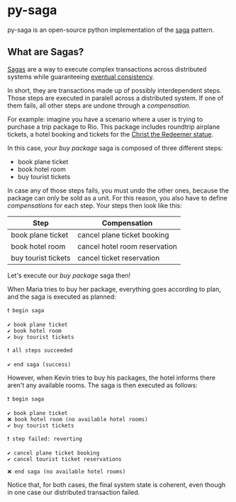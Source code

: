 # py-saga
py-saga is an open-source python implementation of the [saga](https://microservices.io/patterns/data/saga.html) pattern.

## What are Sagas?
[Sagas](https://microservices.io/patterns/data/saga.html) are a way to execute complex transactions across distributed systems while guaranteeing [eventual consistency](https://en.wikipedia.org/wiki/Eventual_consistency).

In short, they are transactions made up of possibly interdependent steps. Those steps are executed in paralell across a distributed system. If one of them fails, all other steps are undone through a _compensation_.

For example: imagine you have a scenario where a user is trying to purchase a trip package to Rio. This package includes roundtrip airplane tickets, a hotel booking and tickets for the [Christ the Redeemer statue](https://en.wikipedia.org/wiki/Christ_the_Redeemer_(statue)).

In this case, your _buy package_ saga is composed of three different steps:
- book plane ticket
- book hotel room
- buy tourist tickets

In case any of those steps fails, you must undo the other ones, because the package can only be sold as a unit. For this reason, you also have to define _compensations_ for each step. Your steps then look like this:

| Step                | Compensation                  |
| ------------------- | ----------------------------- |
| book plane ticket   | cancel plane ticket booking   |
| book hotel room     | cancel hotel room reservation |
| buy tourist tickets | cancel ticket reservation     |

Let's execute our _buy package_ saga then!

When Maria tries to buy her package, everything goes according to plan, and the saga is executed as planned:
```
❗️️ begin saga

✔️ book plane ticket
✔️ book hotel room
✔️ buy tourist tickets

❗️️ all steps succeeded

️✔️ end saga (success)
```

However, when Kevin tries to buy his packages, the hotel informs there aren't any available rooms. The saga is then executed as follows:
```
❗️️ begin saga

✔️ book plane ticket
❌ book hotel room (no available hotel rooms)
✔️ buy tourist tickets

❗️️ step failed: reverting

✔ ️cancel plane ticket booking
✔ cancel tourist ticket reservations

❌ end saga (no available hotel rooms)
```

Notice that, for both cases, the final system state is coherent, even though in one case our distributed transaction failed.